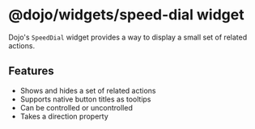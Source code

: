 # @dojo/widgets/speed-dial widget

Dojo's `SpeedDial` widget provides a way to display a small set of related actions.

## Features

-   Shows and hides a set of related actions
-   Supports native button titles as tooltips
-   Can be controlled or uncontrolled
-   Takes a direction property

